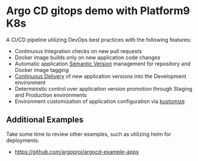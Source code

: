 # Argo CD gitops demo with Platform9 K8s

A CI/CD pipeline utilizing DevOps best practices with the following features:

- Continuous Integration checks on new pull requests
- Docker image builds only on new application code changes
- Automatic application [Semantic Version](https://semver.org/) management for repository and Docker image tagging
- [Continuous Delivery](https://martinfowler.com/bliki/ContinuousDelivery.html) of new application versions into the Development environment
- Deterministic control over application version promotion through Staging and Production environments
- Environment customization of application configuration via [kustomize](https://kustomize.io/)

## Additional Examples

Take some time to review other examples, such as utilizing helm for deployments:
- https://github.com/argoproj/argocd-example-apps
